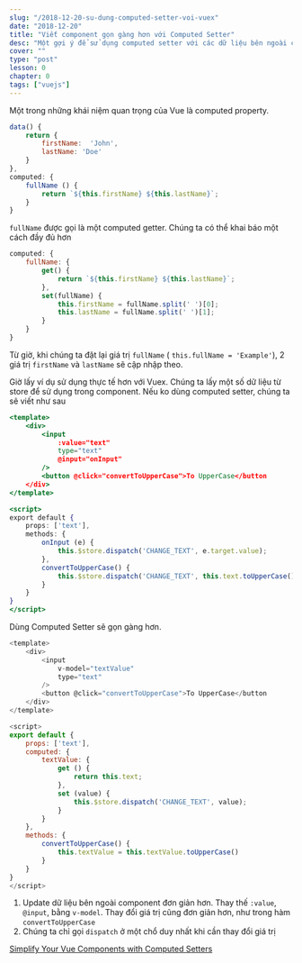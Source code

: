 ```yaml
---
slug: "/2018-12-20-su-dung-computed-setter-voi-vuex"
date: "2018-12-20"
title: "Viết component gọn gàng hơn với Computed Setter"
desc: "Một gợi ý để sử dụng computed setter với các dữ liệu bên ngoài component như Vuex"
cover: ""
type: "post"
lesson: 0
chapter: 0
tags: ["vuejs"]
---
```



Một trong những khái niệm quan trọng của Vue là computed property.

```js
data() {
    return {
        firstName:  'John',
        lastName: 'Doe'
    }
},
computed: {
    fullName () {
        return `${this.firstName} ${this.lastName}`;
    }
}
```

`fullName` được gọi là một computed getter. Chúng ta có thể khai báo một cách đầy đủ hơn

```js
computed: {
    fullName: {
        get() {
            return `${this.firstName} ${this.lastName}`;
        },
        set(fullName) {
            this.firstName = fullName.split(' ')[0];
            this.lastName = fullName.split(' ')[1];
        }
    }
}
```

Từ giờ, khi chúng ta đặt lại giá trị `fullName` ( `this.fullName = 'Example'`), 2 giá trị `firstName` và `lastName` sẽ cập nhập theo.

Giờ lấy ví dụ sử dụng thực tế hơn với Vuex. Chúng ta lấy một số dữ liệu từ store để sử dụng trong component. Nếu ko dùng computed setter, chúng ta sẽ viết như sau

```jsx
<template>
    <div>
        <input
            :value="text"
            type="text"
            @input="onInput"
        />
        <button @click="convertToUpperCase">To UpperCase</button
    </div>
</template>

<script>
export default {
    props: ['text'],
    methods: {
        onInput (e) {
            this.$store.dispatch('CHANGE_TEXT', e.target.value);
        },
        convertToUpperCase() {
            this.$store.dispatch('CHANGE_TEXT', this.text.toUpperCase())
        }
    }
}
</script>
```

Dùng Computed Setter sẽ gọn gàng hơn.

```js
<template>
    <div>
        <input
            v-model="textValue"
            type="text"
        />
        <button @click="convertToUpperCase">To UpperCase</button
    </div>
</template>

<script>
export default {
    props: ['text'],
    computed: {
        textValue: {
            get () {
                return this.text;
            },
            set (value) {
                this.$store.dispatch('CHANGE_TEXT', value);
            }
        }
    },
    methods: {
        convertToUpperCase() {
            this.textValue = this.textValue.toUpperCase()
        }
    }
}
</script>
```

1. Update dữ liệu bên ngoài component đơn giản hơn. Thay thế `:value`, `@input`, bằng `v-model`. Thay đổi giá trị cũng đơn giản hơn, như trong hàm `convertToUpperCase`
2. Chúng ta chỉ gọi `dispatch` ở một chổ duy nhất khi cần thay đổi giá trị


<a target="_blank" rel="noopener noreferrer" href="https://medium.com/@Taha_Shashtari/simplify-your-components-with-computed-setters-2f687f193fb0">Simplify Your Vue Components with Computed Setters</a>
